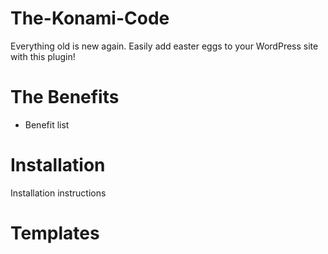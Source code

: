 The-Konami-Code
===============
Everything old is new again. Easily add easter eggs to your WordPress site with this plugin!

The Benefits
============
* Benefit list

Installation
============
Installation instructions

Templates
=========